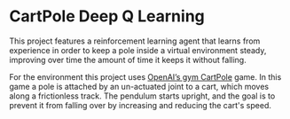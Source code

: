 # CartPole Deep Q Learning
This project features a reinforcement learning agent that learns from experience in order to keep a pole inside a virtual environment steady, improving over time the amount of time it keeps it without falling.

For the environment this project uses [OpenAI’s gym CartPole](https://github.com/openai/gym) game. In this game a pole is attached by an un-actuated joint to a cart, which moves along a frictionless track. The pendulum starts upright, and the goal is to prevent it from falling over by increasing and reducing the cart's speed.
